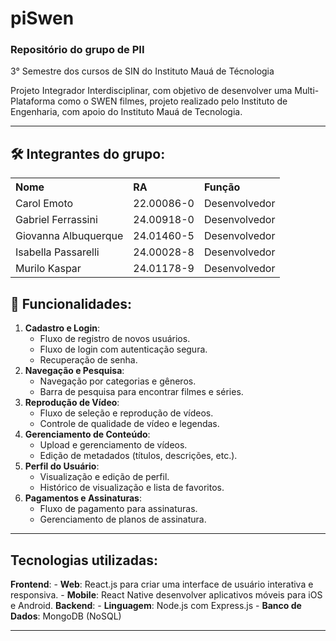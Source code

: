 # piSwen

 <h3>Repositório do grupo de PII</h3>
  <p>3° Semestre dos cursos de SIN do Instituto Mauá de Técnologia</p>
</div>

<p>Projeto Integrador Interdisciplinar, com objetivo de desenvolver uma Multi-Plataforma como o SWEN filmes, projeto realizado pelo Instituto de Engenharia, com apoio do Instituto Mauá de Tecnologia.</p>

---

## 🛠️ Integrantes do grupo:

<table style="width:100%; text-align:left;">
  <tr>
    <th>Nome</th>
    <th>RA</th>
    <th>Função</th>
  </tr>
  <tr>
    <td>Carol Emoto</td>
    <td>22.00086-0</td>
    <td>Desenvolvedor</td>
  </tr>
  <tr>
    <td>Gabriel Ferrassini</td>
    <td>24.00918-0</td>
    <td>Desenvolvedor</td>
  </tr>
  <tr>
    <td>Giovanna Albuquerque</td>
    <td>24.01460-5</td>
    <td>Desenvolvedor</td>
  </tr>
  <tr>
    <td>Isabella Passarelli</td>
    <td>24.00028-8</td>
    <td>Desenvolvedor</td>
  </tr>
  <tr>
    <td>Murilo Kaspar</td>
    <td>24.01178-9</td>
    <td>Desenvolvedor </td>
  </tr>
</table>

## 🔧 Funcionalidades:

 1. **Cadastro e Login**:
    - Fluxo de registro de novos usuários.
    - Fluxo de login com autenticação segura.
    - Recuperação de senha.
2. **Navegação e Pesquisa**:
    - Navegação por categorias e gêneros.
    - Barra de pesquisa para encontrar filmes e séries.
3. **Reprodução de Vídeo**:
    - Fluxo de seleção e reprodução de vídeos.
    - Controle de qualidade de vídeo e legendas.
4. **Gerenciamento de Conteúdo**:
    - Upload e gerenciamento de vídeos.
    - Edição de metadados (títulos, descrições, etc.).
5. **Perfil do Usuário**:
    - Visualização e edição de perfil.
    - Histórico de visualização e lista de favoritos.
6. **Pagamentos e Assinaturas**:
    - Fluxo de pagamento para assinaturas.
    - Gerenciamento de planos de assinatura.

---

## Tecnologias utilizadas:
**Frontend**:
    - **Web**: React.js para criar uma interface de usuário interativa e responsiva.
    - **Mobile**: React Native  desenvolver aplicativos móveis para iOS e Android.
**Backend**:
    - **Linguagem**: Node.js com Express.js
    - **Banco de Dados**: MongoDB (NoSQL)

---


